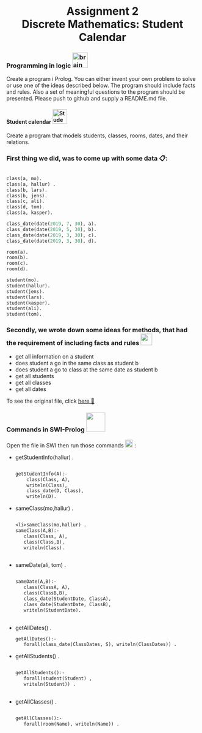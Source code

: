 <h1 align="center">Assignment 2 <br/>Discrete Mathematics: Student Calendar</h1>

 <h3>Programming in logic <img src="https://cdn2.iconfinder.com/data/icons/service-options-1/512/intellect_v4-512.png" alt="brain organ, brainstorm, genius, head, logic, memory, strategy icon" class="d-block mx-auto" height="auto" width="40"></h3>
 
<p>Create a program i Prolog.
You can either invent your own problem to solve or use one of the ideas
described below. The program should include facts and rules. Also a set of
meaningful questions to the program should be presented.
Please push to github and supply a README.md file.</p>

<h4>Student calendar <img src="https://image.flaticon.com/icons/svg/201/201818.svg" width="38" height="38" alt="Student free icon" title="Student free icon"></h4>
<p>Create a program that models students, classes, rooms, dates, and their
relations.</p>

<h3>First thing we did, was to come up with some data <g-emoji class="g-emoji" alias="clipboard" fallback-src="https://github.githubassets.com/images/icons/emoji/unicode/1f4cb.png">📋</g-emoji>:</h3>

```pl

class(a, mo).
class(a, hallur) .
class(b, lars).
class(b, jens).
class(c, ali).
class(d, tom).
class(a, kasper).

class_date(date(2019, 7, 30), a).
class_date(date(2019, 5, 30), b).
class_date(date(2019, 3, 30), c).
class_date(date(2019, 3, 30), d).

room(a).
room(b).
room(c).
room(d).

student(mo).
student(hallur).
student(jens).
student(lars).
student(kasper).
student(ali).
student(tom).

```
<h3>Secondly, we wrote down some ideas for methods, that had the requirement of including facts and rules <img width="30" height="30" src="https://hubsportsboston.com/wp-content/uploads/2016/12/hub-rules-icon.png" class="attachment-900x9999 size-900x9999" alt="" srcset="https://hubsportsboston.com/wp-content/uploads/2016/12/hub-rules-icon.png 272w, https://hubsportsboston.com/wp-content/uploads/2016/12/hub-rules-icon-100x100.png 100w, https://hubsportsboston.com/wp-content/uploads/2016/12/hub-rules-icon-150x150.png 150w, https://hubsportsboston.com/wp-content/uploads/2016/12/hub-rules-icon-60x60.png 60w, https://hubsportsboston.com/wp-content/uploads/2016/12/hub-rules-icon-43x43.png 43w, https://hubsportsboston.com/wp-content/uploads/2016/12/hub-rules-icon-262x262.png 262w, https://hubsportsboston.com/wp-content/uploads/2016/12/hub-rules-icon-100x100@2x.png 200w, https://hubsportsboston.com/wp-content/uploads/2016/12/hub-rules-icon-60x60@2x.png 120w, https://hubsportsboston.com/wp-content/uploads/2016/12/hub-rules-icon-43x43@2x.png 86w" sizes="(max-width: 272px) 100vw, 272px"></h3>

<ul>
  <li>get all information on a student</li>
  <li>does student a go in the same class as student b</li>
  <li>does student a go to class at the same date as student b</li>
  <li>get all students</li>
  <li>get all classes</li>
  <li>get all dates</li>
</ul>

<p>To see the original file, click <a href="/ass2.pl">here  <g-emoji class="g-emoji" alias="page_with_curl" fallback-src="https://github.githubassets.com/images/icons/emoji/unicode/1f4c3.png">📃</g-emoji> </a></p>

<h3>Commands in SWI-Prolog <img alt="" src="https://cdn.portableapps.com/SWI-PrologPortable_128.png" height="50" width="50" class="main-app-logo"></h3>
<p>Open the file in SWI then run those commands <img src="https://image.flaticon.com/icons/svg/0/656.svg" width="20" height="20" alt="Command Window free icon" title="Command Window free icon"> :</p>
<ul>
  <li>getStudentInfo(hallur) .
    
  ```pl
  
  getStudentInfo(A):- 
      class(Class, A),
      writeln(Class),
      class_date(D, Class),
      writeln(D).

  ```
  </li>
  <li>sameClass(mo,hallur) .
  
  ```pl
  
  <li>sameClass(mo,hallur) .
sameClass(A,B):-
     class(Class, A),
     class(Class,B),
     writeln(Class).
     
  ```

</li>
  <li>sameDate(ali, tom) .
  
  ```pl

sameDate(A,B):-
     class(ClassA, A),
     class(ClassB,B),
     class_date(StudentDate, ClassA),
     class_date(StudentDate, ClassB),
     writeln(StudentDate).
     
   ``` 

  </li>
  
  <li>getAllDates() .

  ```pl
getAllDates():-
     forall(class_date(ClassDates, S), writeln(ClassDates)) .
   ``` 

</li>
  <li>getAllStudents() .
  
  ```pl

getAllStudents():-
     forall(student(Student) ,
     writeln(Student)) .
     
   ``` 

</li>
  <li>getAllClasses() .

  ```pl
  
getAllClasses():-
     forall(room(Name), writeln(Name)) .

   ``` 
   
</li>
</ul>

